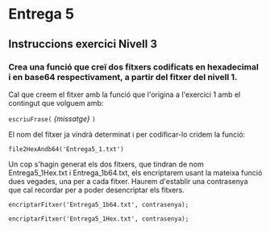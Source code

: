 # Entrega 5
## Instruccions exercici Nivell 3
### Crea una funció que creï dos fitxers codificats en hexadecimal i en base64 respectivament, a partir del fitxer del nivell 1.

Cal que creem el fitxer amb la funció que l'origina a l'exercici 1 amb el contingut que volguem amb:

`escriuFrase(` _{missatge}_ `)`

El nom del fitxer ja vindrà determinat i per codificar-lo cridem la funció:

`file2HexAndb64('Entrega5_1.txt')`

Un cop s'hagin generat els dos fitxers, que tindran de nom Entrega5_1Hex.txt i Entrega_1b64.txt, els encriptarem usant la mateixa funció dues vegades, una per a cada fitxer. Haurem d'establir una contrasenya que cal recordar per a poder desencriptar els fitxers.

`encriptarFitxer('Entrega5_1b64.txt', contrasenya);`

`encriptarFitxer('Entrega5_1Hex.txt', contrasenya);`